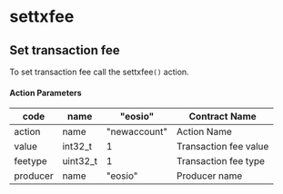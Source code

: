 # settxfee

## Set transaction fee

To set transaction fee call the settxfee`()` action.

#### Action Parameters

| code     | name      | "eosio"      | Contract Name         |
| -------- | --------- | ------------ | --------------------- |
| action   | name      | "newaccount" | Action Name           |
| value    | int32\_t  | 1            | Transaction fee value |
| feetype  | uint32\_t | 1            | Transaction fee type  |
| producer | name      | "eosio"      | Producer name         |

